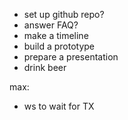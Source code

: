 * set up github repo?
* answer FAQ?
* make a timeline
* build a prototype
* prepare a presentation
* drink beer

max:
* ws to wait for TX
